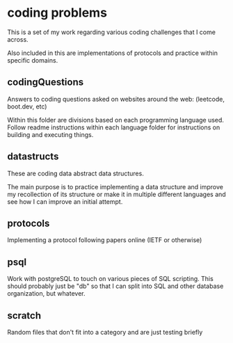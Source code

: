 # coding problems

This is a set of my work regarding various coding challenges that I come across.

Also included in this are implementations of protocols and practice within specific domains.

## codingQuestions
Answers to coding questions asked on websites around the web:
(leetcode, boot.dev, etc)

Within this folder are divisions based on each programming language used.
Follow readme instructions within each language folder for instructions on 
building and executing things.

## datastructs
These are coding data abstract data structures.

The main purpose is to practice implementing a data structure and improve my
recollection of its structure or make it in multiple different languages and see
how I can improve an initial attempt.

## protocols
Implementing a protocol following papers online (IETF or otherwise)

## psql
Work with postgreSQL to touch on various pieces of SQL scripting.
This should probably just be "db" so that I can split into SQL and other
database organization, but whatever.

## scratch
Random files that don't fit into a category and are just testing briefly
